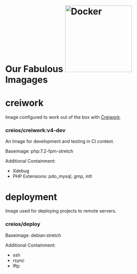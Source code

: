  
# Our Fabulous <img src="https://upload.wikimedia.org/wikipedia/commons/thumb/4/4e/Docker_%28container_engine%29_logo.svg/320px-Docker_%28container_engine%29_logo.svg.png" alt="Docker" width="210px"/> Imagages

# creiwork

Image configured to work out of the box with [Creiwork](https://github.com/creios/creiwork).

### creios/creiwork:v4-dev
An Image for development and testing in CI context.

Baseimage: php:7.2-fpm-stretch

Additional Containment:
 - Xdebug
 - PHP Extensions: pdo_mysql, gmp, intl
 
# deployment
Image used for deploying projects to remote servers.

### creios/deploy
Baseimage: debian:stretch

Additional Containment:
- ssh
- rsync
- lftp
